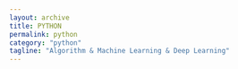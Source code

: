```yaml
---
layout: archive
title: PYTHON
permalink: python
category: "python"
tagline: "Algorithm & Machine Learning & Deep Learning"
---
```

